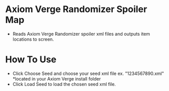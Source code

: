 # Axiom Verge Randomizer Spoiler Map

- Reads Axiom Verge Randomizer spoiler xml files and outputs item locations to screen.

# How To Use

- Click Choose Seed and choose your seed xml file ex. "1234567890.xml" *located in your Axiom Verge install folder
- Click Load Seed to load the chosen seed xml file.
